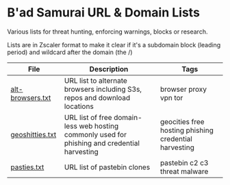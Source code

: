 # B'ad Samurai URL & Domain Lists

Various lists for threat hunting, enforcing warnings, blocks or research.

Lists are in Zscaler format to make it clear if it's a subdomain block (leading period) and wildcard after the domain (the /)

|  File  |  Description  |  Tags  |
|--------|---------------|--------| 
| [alt-browsers.txt](./alt-browsers.txt) | URL list to alternate browsers including S3s, repos and download locations | browser proxy vpn tor |
| [geoshitties.txt](./geoshitties.txt) | URL list of free domain-less web hosting commonly used for phishing and credential harvesting | geocities free hosting phishing credential harvesting |
| [pasties.txt](./pasties.txt) | URL list of pastebin clones | pastebin c2 c3 threat malware |
